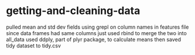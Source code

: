 getting-and-cleaning-data
=========================

pulled mean and std dev fields using grepl on column names in features file
since data frames had same columns just used rbind to merge the two into all_data
used ddply, part of plyr package, to calculate means then saved tidy dataset to tidy.csv

